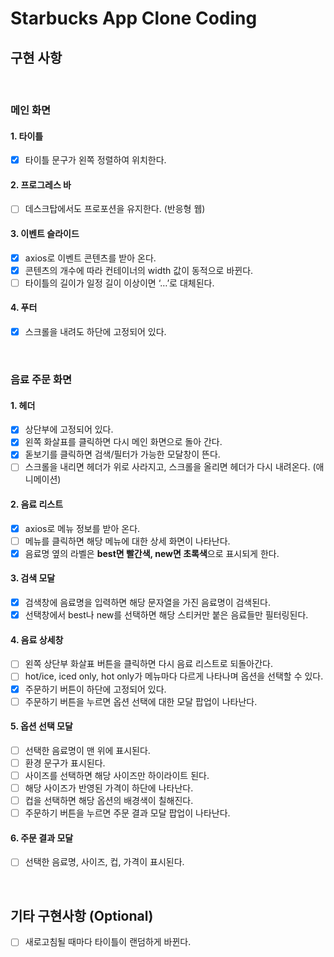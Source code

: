 # Starbucks App Clone Coding

## 구현 사항
<br/>

### 메인 화면
#### 1. 타이틀

- [x]  타이틀 문구가 왼쪽 정렬하여 위치한다.

#### 2. 프로그레스 바

- [ ]  데스크탑에서도 프로포션을 유지한다. (반응형 웹)

#### 3. 이벤트 슬라이드

- [x]  axios로 이벤트 콘텐츠를 받아 온다.
- [x]  콘텐츠의 개수에 따라 컨테이너의 width 값이 동적으로 바뀐다.
- [ ]  타이틀의 길이가 일정 길이 이상이면 ‘…’로 대체된다.

#### 4. 푸터

- [x]  스크롤을 내려도 하단에 고정되어 있다.

<br/>

### 음료 주문 화면
#### 1. 헤더

- [x]  상단부에 고정되어 있다.
- [x]  왼쪽 화살표를 클릭하면 다시 메인 화면으로 돌아 간다.
- [x]  돋보기를 클릭하면 검색/필터가 가능한 모달창이 뜬다.
- [ ]  스크롤을 내리면 헤더가 위로 사라지고, 스크롤을 올리면 헤더가 다시 내려온다. (애니메이션)

#### 2. 음료 리스트

- [x]  axios로 메뉴 정보를 받아 온다.
- [ ]  메뉴를 클릭하면 해당 메뉴에 대한 상세 화면이 나타난다.
- [x]  음료명 옆의 라벨은 **best면 빨간색, new면 초록색**으로 표시되게 한다.

#### 3. 검색 모달

- [x]  검색창에 음료명을 입력하면 해당 문자열을 가진 음료명이 검색된다.
- [x]  선택창에서 best나 new를 선택하면 해당 스티커만 붙은 음료들만 필터링된다.

#### 4. 음료 상세창

- [ ]  왼쪽 상단부 화살표 버튼을 클릭하면 다시 음료 리스트로 되돌아간다.
- [ ]  hot/ice, iced only, hot only가 메뉴마다 다르게 나타나며 옵션을 선택할 수 있다.
- [x]  주문하기 버튼이 하단에 고정되어 있다.
- [ ]  주문하기 버튼을 누르면 옵션 선택에 대한 모달 팝업이 나타난다.

#### 5. 옵션 선택 모달

- [ ]  선택한 음료명이 맨 위에 표시된다.
- [ ]  환경 문구가 표시된다.
- [ ]  사이즈를 선택하면 해당 사이즈만 하이라이트 된다.
- [ ]  해당 사이즈가 반영된 가격이 하단에 나타난다.
- [ ]  컵을 선택하면 해당 옵션의 배경색이 칠해진다.
- [ ]  주문하기 버튼을 누르면 주문 결과 모달 팝업이 나타난다.

#### 6. 주문 결과 모달

- [ ]  선택한 음료명, 사이즈, 컵, 가격이 표시된다.

<br/>

## 기타 구현사항 (Optional)
- [ ]  새로고침될 때마다 타이틀이 랜덤하게 바뀐다.